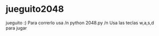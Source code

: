 # jueguito2048
jueguito :)
Para correrlo usa /n
  python 2048.py	/n
Usa las teclas w,a,s,d para jugar
